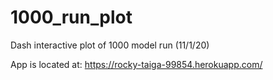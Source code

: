 # 1000_run_plot
Dash interactive plot of 1000 model run (11/1/20)

App is located at:
https://rocky-taiga-99854.herokuapp.com/
